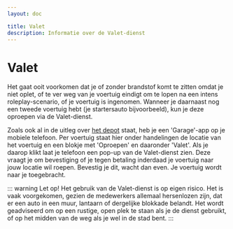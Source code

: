 ```yaml
---
layout: doc

title: Valet
description: Informatie over de Valet-dienst
---
```


# Valet
Het gaat ooit voorkomen dat je of zonder brandstof komt te zitten omdat je niet oplet, of te ver weg van je voertuig eindigt om te lopen na een intens roleplay-scenario, of je voertuig is ingenomen. Wanneer je daarnaast nog een tweede voertuig hebt (je startersauto bijvoorbeeld), kun je deze oproepen via de Valet-dienst.

Zoals ook al in de uitleg over [het depot](/depot.md) staat, heb je een 'Garage'-app op je mobiele telefoon. Per voertuig staat hier onder handelingen de locatie van het voertuig en een blokje met 'Oproepen' en daaronder 'Valet'. Als je daarop klikt laat je telefoon een pop-up van de Valet-dienst zien. Deze vraagt je om bevestiging of je tegen betaling inderdaad je voertuig naar jouw locatie wil roepen. Bevestig je dit, wacht dan even. Je voertuig wordt naar je toegebracht.

::: warning
Let op! Het gebruik van de Valet-dienst is op eigen risico. Het is vaak voorgekomen, gezien de medewerkers allemaal hersenlozen zijn, dat er een auto in een muur, lantaarn of dergelijke blokkade belandt. Het wordt geadviseerd om op een rustige, open plek te staan als je de dienst gebruikt, of op het midden van de weg als je wel in de stad bent.
:::
